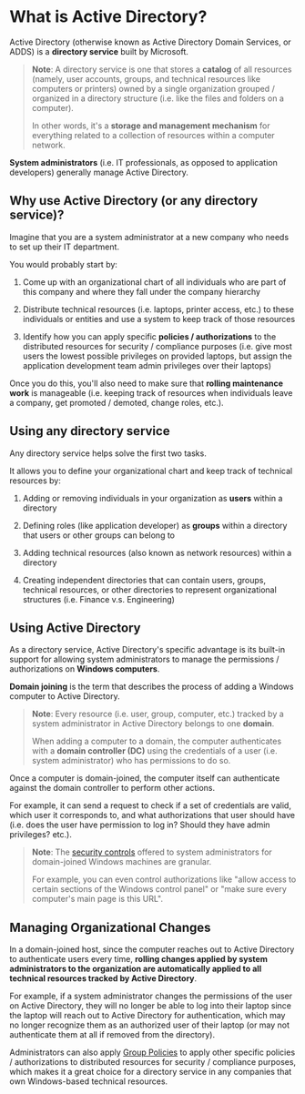 # What is Active Directory?

Active Directory (otherwise known as Active Directory Domain Services, or ADDS) is a **directory service** built by Microsoft.

> **Note**: A directory service is one that stores a **catalog** of all resources (namely, user accounts, groups, and technical resources like computers or printers) owned by a single organization grouped / organized in a directory structure (i.e. like the files and folders on a computer).
>
> In other words, it's a **storage and management mechanism** for everything related to a collection of resources within a computer network.

**System administrators** (i.e. IT professionals, as opposed to application developers) generally manage Active Directory.

## Why use Active Directory (or any directory service)?

Imagine that you are a system administrator at a new company who needs to set up their IT department.

You would probably start by:

1. Come up with an organizational chart of all individuals who are part of this company and where they fall under the company hierarchy

2. Distribute technical resources (i.e. laptops, printer access, etc.) to these individuals or entities and use a system to keep track of those resources

3. Identify how you can apply specific **policies / authorizations** to the distributed resources for security / compliance purposes (i.e. give most users the lowest possible privileges on provided laptops, but assign the application development team admin privileges over their laptops)

Once you do this, you'll also need to make sure that **rolling maintenance work** is manageable (i.e. keeping track of resources when individuals leave a company, get promoted / demoted, change roles, etc.).

## Using any directory service

Any directory service helps solve the first two tasks.

It allows you to define your organizational chart and keep track of technical resources by:

1. Adding or removing individuals in your organization as **users** within a directory

2. Defining roles (like application developer) as **groups** within a directory that users or other groups can belong to

3. Adding technical resources (also known as network resources) within a directory

4. Creating independent directories that can contain users, groups, technical resources, or other directories to represent organizational structures (i.e. Finance v.s. Engineering)

## Using Active Directory

As a directory service, Active Directory's specific advantage is its built-in support for allowing system administrators to manage the permissions / authorizations on **Windows computers**.

**Domain joining** is the term that describes the process of adding a Windows computer to Active Directory.

> **Note**: Every resource (i.e. user, group, computer, etc.) tracked by a system administrator in Active Directory belongs to one **domain**.
>
> When adding a computer to a domain, the computer authenticates with a **domain controller (DC)** using the credentials of a user (i.e. system administrator) who has permissions to do so.

Once a computer is domain-joined, the computer itself can authenticate against the domain controller to perform other actions.

For example, it can send a request to check if a set of credentials are valid, which user it corresponds to, and what authorizations that user should have (i.e. does the user have permission to log in? Should they have admin privileges? etc.).

> **Note**: The [security controls](https://en.wikipedia.org/wiki/Security_controls) offered to system administrators for domain-joined Windows machines are granular.
>
> For example, you can even control authorizations like "allow access to certain sections of the Windows control panel" or "make sure every computer's main page is this URL".

## Managing Organizational Changes

In a domain-joined host, since the computer reaches out to Active Directory to authenticate users every time, **rolling changes applied by system administrators to the organization are automatically applied to all technical resources tracked by Active Directory**.

For example, if a system administrator changes the permissions of the user on Active Directory, they will no longer be able to log into their laptop since the laptop will reach out to Active Directory for authentication, which may no longer recognize them as an authorized user of their laptop (or may not authenticate them at all if removed from the directory).

Administrators can also apply [Group Policies](./terminology.md#group-policies) to apply other specific policies / authorizations to distributed resources for security / compliance purposes, which makes it a great choice for a directory service in any companies that own Windows-based technical resources.
